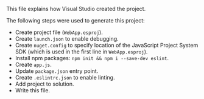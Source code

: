 This file explains how Visual Studio created the project.

The following steps were used to generate this project:
- Create project file (`WebApp.esproj`).
- Create `launch.json` to enable debugging.
- Create `nuget.config` to specify location of the JavaScript Project System SDK (which is used in the first line in `WebApp.esproj`).
- Install npm packages: `npm init && npm i --save-dev eslint`.
- Create `app.js`.
- Update `package.json` entry point.
- Create `.eslintrc.json` to enable linting.
- Add project to solution.
- Write this file.
